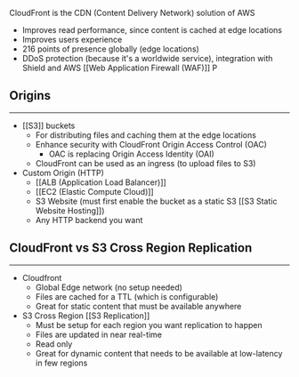 CloudFront is the CDN (Content Delivery Network) solution of AWS

- Improves read performance, since content is cached at edge locations
- Improves users experience
- 216 points of presence globally (edge locations)
- DDoS protection (because it's a worldwide service), integration with Shield and AWS [[Web Application Firewall (WAF)]]
P
## Origins
---
- [[S3]] buckets
	- For distributing files and caching them at the edge locations
	- Enhance security with CloudFront Origin Access Control (OAC)
		- OAC is replacing Origin Access Identity (OAI)
	- CloudFront can be used as an ingress (to upload files to S3)
- Custom Origin (HTTP)
	- [[ALB (Application Load Balancer)]]
	- [[EC2 (Elastic Compute Cloud)]]
	- S3 Website (must first enable the bucket as a static S3 [[S3 Static Website Hosting]])
	- Any HTTP backend you want

## CloudFront vs S3 Cross Region Replication
---
- Cloudfront
	- Global Edge network (no setup needed)
	- Files are cached for a TTL (which is configurable)
	- Great for static content that must be available anywhere
- S3 Cross Region [[S3 Replication]]
	- Must be setup for each region you want replication to happen
	- Files are updated in near real-time
	- Read only
	- Great for dynamic content that needs to be available at low-latency in few regions